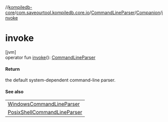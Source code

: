 //[kompiledb-core](../../../../index.md)/[com.saveourtool.kompiledb.core.io](../../index.md)/[CommandLineParser](../index.md)/[Companion](index.md)/[invoke](invoke.md)

# invoke

[jvm]\
operator fun [invoke](invoke.md)(): [CommandLineParser](../index.md)

#### Return

the default system-dependent command-line parser.

#### See also

| |
|---|
| [WindowsCommandLineParser](../../../com.saveourtool.kompiledb.core.io.parsers/-windows-command-line-parser/index.md) |
| [PosixShellCommandLineParser](../../../com.saveourtool.kompiledb.core.io.parsers/-posix-shell-command-line-parser/index.md) |
